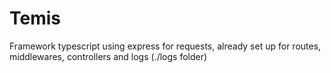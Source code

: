 # Temis

Framework typescript using express for requests, already set up for routes, middlewares, controllers and logs (./logs folder)
